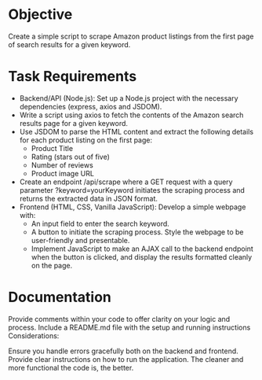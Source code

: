 # Objective
Create a simple script to scrape Amazon product listings from the first page of search results for a given keyword.

# Task Requirements

- Backend/API (Node.js):
Set up a Node.js project with the necessary dependencies (express, axios and JSDOM).
- Write a script using axios to fetch the contents of the Amazon search results page for a given keyword.
- Use JSDOM to parse the HTML content and extract the following details for each product listing on the first page:
    - Product Title
    - Rating (stars out of five)
    - Number of reviews
    - Product image URL
- Create an endpoint /api/scrape where a GET request with a query parameter ?keyword=yourKeyword initiates the scraping process and returns the extracted data in JSON format.
- Frontend (HTML, CSS, Vanilla JavaScript):
Develop a simple webpage with:
    - An input field to enter the search keyword.
    - A button to initiate the scraping process.
Style the webpage to be user-friendly and presentable.
    - Implement JavaScript to make an AJAX call to the backend endpoint when the button is clicked, and display the results formatted cleanly on the page.

# Documentation

Provide comments within your code to offer clarity on your logic and process.
Include a README.md file with the setup and running instructions
Considerations:

Ensure you handle errors gracefully both on the backend and frontend.
Provide clear instructions on how to run the application.
The cleaner and more functional the code is, the better.
